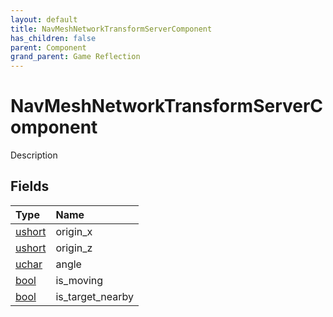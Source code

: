 ```yaml
---
layout: default
title: NavMeshNetworkTransformServerComponent
has_children: false
parent: Component
grand_parent: Game Reflection
---
```

# NavMeshNetworkTransformServerComponent
Description 

## Fields

| Type | Name |
|:----------|:--------------|
| [ushort](/riftbreaker-wiki/docs/game-reflection/enums/ushort/) | origin_x |
| [ushort](/riftbreaker-wiki/docs/game-reflection/enums/ushort/) | origin_z |
| [uchar](/riftbreaker-wiki/docs/game-reflection/enums/uchar/) | angle |
| [bool](/riftbreaker-wiki/docs/game-reflection/components/bool/) | is_moving |
| [bool](/riftbreaker-wiki/docs/game-reflection/components/bool/) | is_target_nearby |

